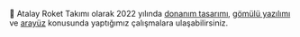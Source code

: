 :electric_plug: Atalay Roket Takımı olarak 2022 yılında [donanım tasarımı](https://github.com/atalayroket/atalay_karttasarimi), [gömülü yazılımı](https://github.com/atalayroket/atalay_gomuluyazilim) ve [arayüz](https://github.com/atalayroket/atalay_arayuz) konusunda yaptığımız çalışmalara ulaşabilirsiniz.
